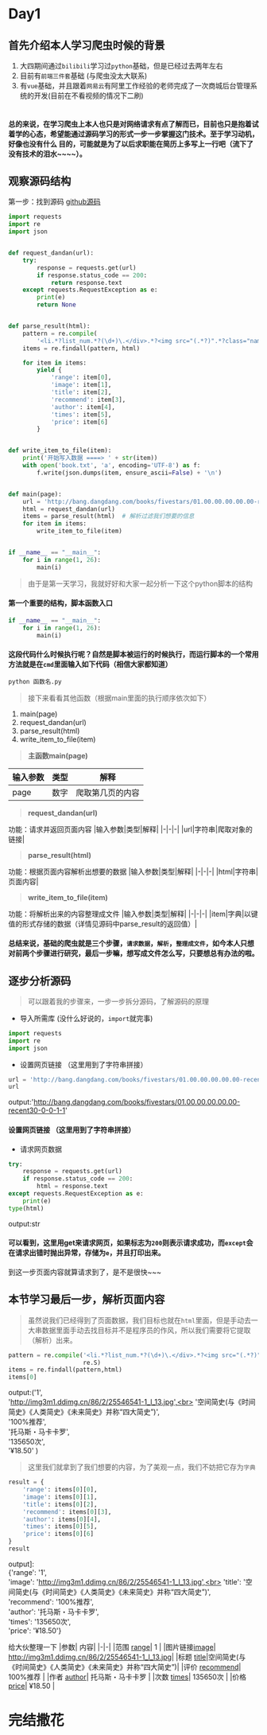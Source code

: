 # Day1
## 首先介绍本人学习爬虫时候的背景

1. 大四期间通过`bilibili`学习过`python`基础，但是已经过去两年左右<br>
2. 目前有`前端三件套`基础 (与爬虫没太大联系)<br>
3. 有`vue`基础，并且跟着`网易云`有阿里工作经验的老师完成了一次商城后台管理系统的开发(目前在不看视频的情况下二刷)<br><br>

#### **总的来说，在学习爬虫上本人也只是对网络请求有点了解而已，目前也只是抱着试着学的心态，希望能通过源码学习的形式一步一步掌握这门技术。至于学习动机，好像也没有什么    目的，可能就是为了以后求职能在简历上多写上一行吧（流下了没有技术的泪水~~~~）。**

## 观察源码结构
第一步：找到源码 [github源码](https://github.com/wistbean/learn_python3_spider/blob/master/dangdang_top_500.py)
```python
import requests
import re
import json


def request_dandan(url):
    try:
        response = requests.get(url)
        if response.status_code == 200:
            return response.text
    except requests.RequestException as e:
        print(e)
        return None


def parse_result(html):
    pattern = re.compile(
        '<li.*?list_num.*?(\d+)\.</div>.*?<img src="(.*?)".*?class="name".*?title="(.*?)">.*?class="star">.*?class="tuijian">(.*?)</span>.*?class="publisher_info">.*?target="_blank">(.*?)</a>.*?class="biaosheng">.*?<span>(.*?)</span></div>.*?<p><span class="price_n">(.*?)</span>.*?</li>', re.S)
    items = re.findall(pattern, html)

    for item in items:
        yield {
            'range': item[0],
            'image': item[1],
            'title': item[2],
            'recommend': item[3],
            'author': item[4],
            'times': item[5],
            'price': item[6]
        }


def write_item_to_file(item):
    print('开始写入数据 ====> ' + str(item))
    with open('book.txt', 'a', encoding='UTF-8') as f:
        f.write(json.dumps(item, ensure_ascii=False) + '\n')


def main(page):
    url = 'http://bang.dangdang.com/books/fivestars/01.00.00.00.00.00-recent30-0-0-1-' + str(page)
    html = request_dandan(url)
    items = parse_result(html)  # 解析过滤我们想要的信息
    for item in items:
        write_item_to_file(item)


if __name__ == "__main__":
    for i in range(1, 26):
        main(i)
```
>由于是第一天学习，我就好好和大家一起分析一下这个python脚本的结构
#### 第一个重要的结构，脚本函数入口
```python
if __name__ == "__main__":
    for i in range(1, 26):
        main(i)
```
#### 这段代码什么时候执行呢？自然是脚本被运行的时候执行，而运行脚本的一个常用方法就是在`cmd`里面输入如下代码（相信大家都知道）
```cmd
python 函数名.py
```
>接下来看看其他函数（根据main里面的执行顺序依次如下）
1. main(page)
2. request_dandan(url)
3. parse_result(html)
4. write_item_to_file(item)


>**主函数main(page)**<br>

|输入参数|类型|解释|
| --- | --- | --- |
|page|数字|爬取第几页的内容|

>**request_dandan(url)**<br>

功能：请求并返回页面内容
|输入参数|类型|解释|
|-|-|-|
|url|字符串|爬取对象的链接|

>**parse_result(html)**<br>

功能：根据页面内容解析出想要的数据
|输入参数|类型|解释|
|-|-|-|
|html|字符串|页面内容|

>**write_item_to_file(item)**<br>

功能：将解析出来的内容整理成文件
|输入参数|类型|解释|
|-|-|-|
|item|字典|以键值的形式存储的数据（详情见源码中parse_result的返回值）|

#### **总结来说，基础的爬虫就是三个步骤，`请求数据`，`解析`，`整理成文件`，如今本人只想对前两个步骤进行研究，最后一步嘛，想写成文件怎么写，只要想总有办法的啦。**

## 逐步分析源码
>可以跟着我的步骤来，一步一步拆分源码，了解源码的原理

+ 导入所需库 (没什么好说的，`import`就完事)
```python
import requests
import re
import json
```
+ 设置网页链接 （这里用到了字符串拼接）
```python
url = 'http://bang.dangdang.com/books/fivestars/01.00.00.00.00.00-recent30-0-0-1-' + str(1)
url
```
output:'http://bang.dangdang.com/books/fivestars/01.00.00.00.00.00-recent30-0-0-1-1'
#### 设置网页链接 （这里用到了字符串拼接）

+ 请求网页数据
```python
try:
    response = requests.get(url)
    if response.status_code == 200:
        html = response.text
except requests.RequestException as e:
    print(e)
type(html)
```
output:str<br>

#### 可以看到，这里用get来请求网页，如果标志为`200`则表示请求成功，而`except`会在请求出错时抛出异常，存储为`e`，并且打印出来。
到这一步页面内容就算请求到了，是不是很快~~~

## 本节学习最后一步，解析页面内容
>虽然说我们已经得到了页面数据，我们目标也就在`html`里面，但是手动去一大串数据里面手动去找目标并不是程序员的作风，所以我们需要将它提取（解析）出来。

```python
pattern = re.compile('<li.*?list_num.*?(\d+)\.</div>.*?<img src="(.*?)".*?class="name".*?title="(.*?)">.*?class="star">.*?class="tuijian">(.*?)</span>.*?class="publisher_info">.*?target="_blank">(.*?)</a>.*?class="biaosheng">.*?<span>(.*?)</span></div>.*?<p><span class="price_n">(.*?)</span>.*?</li>',
                     re.S)
items = re.findall(pattern,html)
items[0]
```
output:('1',<br>
 'http://img3m1.ddimg.cn/86/2/25546541-1_l_13.jpg',<br>
 '空间简史(与《时间简史》《人类简史》《未来简史》并称“四大简史”)',<br>
 '100%推荐',<br>
 '托马斯・马卡卡罗',<br>
 '135650次',<br>
 '&yen;18.50' )<br>
 
> 这里我们就拿到了我们想要的内容，为了美观一点，我们不妨把它存为`字典`

```python
result = {
    'range': items[0][0],
    'image': items[0][1],
    'title': items[0][2],
    'recommend': items[0][3],
    'author': items[0][4],
    'times': items[0][5],
    'price': items[0][6]
}
result
```
output]:<br>
{'range': '1',<br>
 'image': 'http://img3m1.ddimg.cn/86/2/25546541-1_l_13.jpg',<br>
 'title': '空间简史(与《时间简史》《人类简史》《未来简史》并称“四大简史”)',<br>
 'recommend': '100%推荐',<br>
 'author': '托马斯・马卡卡罗',<br>
 'times': '135650次',<br>
 'price': '&yen;18.50'}<br>

给大伙整理一下
|参数| 内容|
|-|-|
|范围 <a href="#">range</a>| 1 |
|图片链接<a href="#">image</a>| http://img3m1.ddimg.cn/86/2/25546541-1_l_13.jpg|
|标题 <a href="#">title</a>|空间简史(与《时间简史》《人类简史》《未来简史》并称“四大简史”)|
|评价 <a href="#">recommend</a>| 100%推荐 |
|作者 <a href="#">author</a>| 托马斯・马卡卡罗 |
|次数 <a href="#">times</a>| 135650次 |
|价格 <a href="#">price</a>| ¥18.50 |

# 完结撒花

